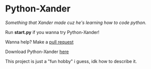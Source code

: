 # Python-Xander
*Something that Xander made cuz he's learning how to code python.*

Run **start.py** if you wanna try Python-Xander!

Wanna help?
Make a [pull request](https://github.com/XanderFromFortnite/Python/pulls)

Download Python-Xander [here](https://github.com/XanderFromFortnite/Python/releases)

This project is just a "fun hobby" i guess, idk how to describe it.

